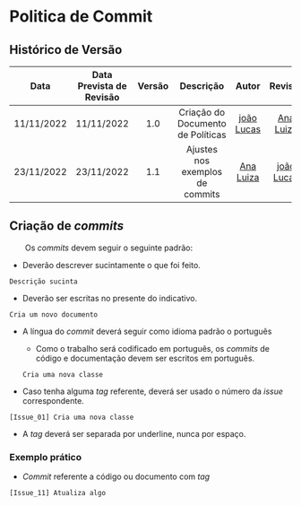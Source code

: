 # Politica de Commit

## <a>Histórico de Versão</a>
|Data|Data Prevista de Revisão|Versão|Descrição|Autor|Revisor|
| :----------: |:-----------:| :------: | :-----------: | :---------: |:---------: |
|11/11/2022|11/11/2022|1.0|Criação do Documento de Políticas| [joão Lucas](https://github.com/HacKairos) | [Ana Luiza](https://github.com/AnHoff)
|23/11/2022|23/11/2022|1.1|Ajustes nos exemplos de commits| [Ana Luiza](https://github.com/AnHoff) | [joão Lucas](https://github.com/HacKairos)|

## <a>Criação de _commits_</a>

&emsp;&emsp;Os _commits_ devem seguir o seguinte padrão:

* Deverão descrever sucintamente o que foi feito.
```
Descrição sucinta
```

* Deverão ser escritas no presente do indicativo.
```
Cria um novo documento
```

* A língua do _commit_ deverá seguir como idioma padrão o português

    * Como o trabalho será codificado em português, os _commits_ de código e documentação devem ser escritos em português.
    ```
    Cria uma nova classe
    ```

* Caso tenha alguma _tag_ referente, deverá ser usado o número da _issue_ correspondente.
```
[Issue_01] Cria uma nova classe
```

* A _tag_ deverá ser separada por underline, nunca por espaço.

### <a>Exemplo prático</a>

* _Commit_ referente a código ou documento com _tag_
```
[Issue_11] Atualiza algo
```
